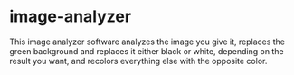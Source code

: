 # image-analyzer
This image analyzer software analyzes the image you give it, replaces the green background and replaces it either black or white, depending on the result you want, and recolors everything else with the opposite color.
